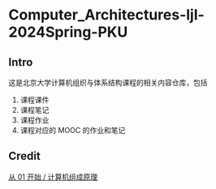 # Computer_Architectures-ljl-2024Spring-PKU

## Intro

这是北京大学计算机组织与体系结构课程的相关内容仓库，包括

1. 课程课件
2. 课程笔记
3. 课程作业
4. 课程对应的 MOOC 的作业和笔记

## Credit

[从 01 开始 / 计算机组成原理](https://www.peterjxl.com/ComputerOrganization/PekingUniversity/)
